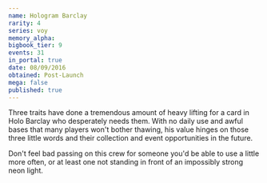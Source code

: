 ```yaml
---
name: Hologram Barclay
rarity: 4
series: voy
memory_alpha:
bigbook_tier: 9
events: 31
in_portal: true
date: 08/09/2016
obtained: Post-Launch
mega: false
published: true
---
```


Three traits have done a tremendous amount of heavy lifting for a card in Holo Barclay who desperately needs them. With no daily use and awful bases that many players won't bother thawing, his value hinges on those three little words and their collection and event opportunities in the future.

Don't feel bad passing on this crew for someone you'd be able to use a little more often, or at least one not standing in front of an impossibly strong neon light.
